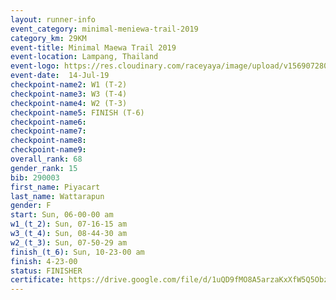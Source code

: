 ```yaml
---
layout: runner-info 
event_category: minimal-meniewa-trail-2019 
category_km: 29KM 
event-title: Minimal Maewa Trail 2019 
event-location: Lampang, Thailand 
event-logo: https://res.cloudinary.com/raceyaya/image/upload/v1569072805/logo/minimal-trail_ktnvsp.jpg 
event-date:  14-Jul-19 
checkpoint-name2: W1 (T-2) 
checkpoint-name3: W3 (T-4) 
checkpoint-name4: W2 (T-3) 
checkpoint-name5: FINISH (T-6) 
checkpoint-name6: 
checkpoint-name7: 
checkpoint-name8: 
checkpoint-name9: 
overall_rank: 68
gender_rank: 15
bib: 290003
first_name: Piyacart
last_name: Wattarapun
gender: F
start: Sun, 06-00-00 am
w1_(t_2): Sun, 07-16-15 am
w3_(t_4): Sun, 08-44-30 am
w2_(t_3): Sun, 07-50-29 am
finish_(t_6): Sun, 10-23-00 am
finish: 4-23-00
status: FINISHER
certificate: https://drive.google.com/file/d/1uQD9fMO8A5arzaKxXfW5Q5ObzJ0kqsN2/view?usp=sharing
---
```

